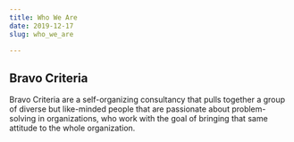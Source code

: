 ```yaml
---
title: Who We Are
date: 2019-12-17
slug: who_we_are

---
```

## Bravo Criteria

Bravo Criteria are a self-organizing consultancy that pulls together a group of diverse but like-minded people that are passionate about problem-solving in organizations, who work with the goal of bringing that same attitude to the whole organization.
